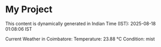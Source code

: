 # My Project

This content is dynamically generated in Indian Time (IST): 2025-08-18 01:08:06 IST


Current Weather in Coimbatore:
Temperature: 23.88 °C
Condition: mist

